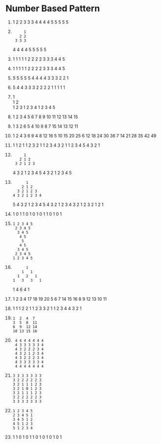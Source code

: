 # Number Based Pattern

1.  1 
    2 2 
    3 3 3 
    4 4 4 4 
    5 5 5 5 5

2.          1
          2 2
        3 3 3 
      4 4 4 4 
    5 5 5 5 5        

3.  1 1 1 1 1 
    2 2 2 2 
    3 3 3 
    4 4 
    5 

4.  1 1 1 1 1
      2 2 2 2
        3 3 3
          4 4
            5

5.  5 5 5 5 5
      4 4 4 4
        3 3 3
          2 2
            1
6.  5
    4 4
    3 3 3
    2 2 2 2 
    1 1 1 1 1
              

7.  1          
    1 2        
    1 2 3
    1 2 3 4
    1 2 3 4 5

8.  1
    2  3
    4  5  6
    7  8  9  10
    11 12 13 14 15 

9.  1
    3 2
    6 5 4
    10 9 8 7
    15 14 13 12 11

10. 1
    2  4
    3  6  9
    4  8 12 16
    5 10 15 20 25
    6 12 18 24 30 36
    7 14 21 28 35 42 49

11. 1 
    1 2 1 
    1 2 3 2 1 
    1 2 3 4 3 2 1 
    1 2 3 4 5 4 3 2 1 


12.          1
           2 1 2
         3 2 1 2 3
       4 3 2 1 2 3 4
     5 4 3 2 1 2 3 4 5

13.           1
            2 1 2
          3 2 1 2 3
        4 3 2 1 2 3 4
      5 4 3 2 1 2 3 4 5
        4 3 2 1 2 3 4
          3 2 1 2 3
            2 1 2
              1

14.    1
       0 1
       1 0 1
       0 1 0 1
       1 0 1 0 1

15.     1 2 3 4 5 
         2 3 4 5 
          3 4 5 
           4 5 
            5 
           4 5 
          3 4 5 
         2 3 4 5 
        1 2 3 4 5 

16.           1
            1   1
          1   2   1
        1   3   3   1
      1   4   6   4   1

17.   1 2 3 4  17 18 19 20
        5 6 7  14 15 16
          8 9  12 13
            10 11

18.    1             1
       1 2         2 1
       1 2 3     3 2 1
       1 2 3 4 4 3 2 1

19.     1  2  4  7
        3  5  8  11
        6  9  12 14
        10 13 15 16

20.      4 4 4 4 4 4 4  
         4 3 3 3 3 3 4   
         4 3 2 2 2 3 4   
         4 3 2 1 2 3 4   
         4 3 2 2 2 3 4   
         4 3 3 3 3 3 4   
         4 4 4 4 4 4 4 

21.     3 3 3 3 3 3 3 
        3 2 2 2 2 2 3
        3 2 1 1 1 2 3
        3 2 1 0 1 2 3
        3 2 1 1 1 2 3
        3 2 2 2 2 2 3
        3 3 3 3 3 3 3  

22.     1 2 3 4 5 
        2 3 4 5 1 
        3 4 5 1 2 
        4 5 1 2 3 
        5 1 2 3 4 

23.   1 
      1 0 
      1 0 1 
      1 0 1 0 
      1 0 1 0 1 




